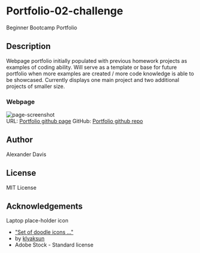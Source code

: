 # Portfolio-02-challenge
Beginner Bootcamp Portfolio 

## Description
Webpage portfolio initially populated with previous homework projects as examples of coding ability. Will serve as a template or base for future portfolio when more examples are created / more code knowledge is able to be showcased. Currently displays one main project and two additional projects of smaller size. 
<br>

### Webpage
![page-screenshot](https://user-images.githubusercontent.com/114900371/197647885-8795a756-bbc6-4301-8e44-bec4d011ed90.png)
<br>
URL: [Portfolio github page](https://acd74982306.github.io/Portfolio-02-challenge)
GitHub: [Portfolio github repo](https://github.com/acd74982306/Portfolio-02-challenge)

## Author
Alexander Davis

## License
MIT License

## Acknowledgements
Laptop place-holder icon
* ["Set of doodle icons ..."](https://stock.adobe.com/images/set-of-doodle-icons-briefcase-envelope-with-mail-steaming-cup-pie-chart-notepad-with-pen-purse-with-money-calculator-scheme-files-folders-magnifier-business-signs-linear-vector-illustration/478244262?as_campaign=ftmigration2&as_channel=dpcft&as_campclass=brand&as_source=ft_web&as_camptype=acquisition&as_audience=users&as_content=closure_asset-detail-page)
* by [klyaksun](https://stock.adobe.com/contributor/205133094/klyaksun)
* Adobe Stock - Standard license
